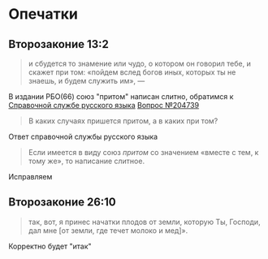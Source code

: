 # Опечатки

## Второзаконие 13:2
> и сбудется то знамение или чудо, о котором он говорил тебе, и скажет при том: «пойдем вслед богов иных, которых ты не знаешь, и будем служить им», &mdash;

В издании РБО(66) союз "притом" написан слитно, обратимся к [Cправочной службе русского языка](http://gramota.ru/) [Вопрос №204739](http://new.gramota.ru/spravka/buro/search-answer?s=204739)

>  В каких случаях пришется притом, а в каких при том?

Ответ справочной службы русского языка

> Если имеется в виду союз _притом_ со значением «вместе с тем, к тому же», то написание слитное.

Исправляем

## Второзаконие 26:10
> так, вот, я принес начатки плодов от земли, которую Ты, Господи, дал мне [от земли, где течет молоко и мед]».

Корректно будет "итак"
